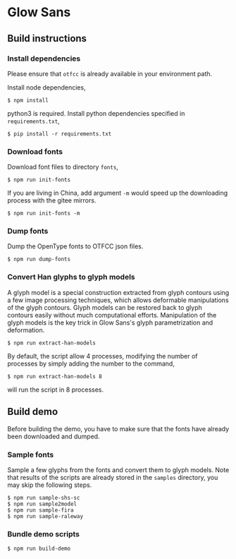 # Glow Sans

## Build instructions

### Install dependencies 

Please ensure that `otfcc` is already available in your environment path.

Install node dependencies,
```
$ npm install
```

python3 is required. Install python dependencies specified in `requirements.txt`,
```
$ pip install -r requirements.txt
```

### Download fonts

Download font files to directory `fonts`, 
```
$ npm run init-fonts
```

If you are living in China, add argument `-m` would speed up the downloading process with the gitee mirrors.
```
$ npm run init-fonts -m
```

### Dump fonts

Dump the OpenType fonts to OTFCC json files.
```
$ npm run dump-fonts
```

### Convert Han glyphs to glyph models

A glyph model is a special construction extracted from glyph contours using a few image processing techniques, which allows deformable manipulations of the glyph contours. Glyph models can be restored back to glyph contours easily without much computational efforts. Manipulation of the glyph models is the key trick in Glow Sans's glyph parametrization and deformation.
```
$ npm run extract-han-models
```

By default, the script allow 4 processes, modifying the number of processes by simply adding the number to the command,

```
$ npm run extract-han-models 8
```
will run the script in 8 processes.

## Build demo

Before building the demo, you have to make sure that the fonts have already been downloaded and dumped.

### Sample fonts

Sample a few glyphs from the fonts and convert them to glyph models. Note that results of the scripts are already stored in the `samples` directory, you may skip the following steps.
```
$ npm run sample-shs-sc
$ npm run sample2model
$ npm run sample-fira
$ npm run sample-raleway
```

### Bundle demo scripts

```
$ npm run build-demo
```
